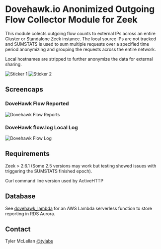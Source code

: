 # Dovehawk.io Anonimized Outgoing Flow Collector Module for Zeek

This module colects outgoing flow counts to external IPs across an entire Cluster or Standalone Zeek instance.  The local source IPs are not tracked and SUMSTATS is used to sum multiple requests over a specified time period anonymizing and grouping the requests across the entire network.

Local hostnames are stripped to further anonymize the data for external sharing.

![Sticker 1](https://dovehawk.io/images/dovehawk_sticker1.png "Sticker 1") ![Sticker 2](https://dovehawk.io/images/dovehawk_sticker2.png "Sticker 2")

## Screencaps

### DoveHawk Flow Reported

![Dovehawk Flow Reports](https://dovehawk.io/images/dovehawk_flow.png "Dovehawk Flow")


### DoveHawk flow.log Local Log

![Dovehawk Flow Log](https://dovehawk.io/images/flowlog.png "Dovehawk Flow Log")


## Requirements

Zeek > 2.6.1 (Some 2.5 versions may work but testing showed issues with triggering the SUMSTATS finished epoch).

Curl command line version used by ActiveHTTP


## Database

See [dovehawk_lambda](https://github.com/tylabs/dovehawk_lambda) for an AWS Lambda serverless function to store reporting in RDS Aurora.


## Contact

Tyler McLellan [@tylabs](https://twitter.com/tylabs)

